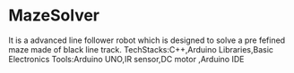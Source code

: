 # MazeSolver
It is a advanced line follower robot which is designed to solve a pre fefined maze made of black line track.
TechStacks:C++,Arduino Libraries,Basic Electronics
Tools:Arduino UNO,IR sensor,DC motor ,Arduino IDE
